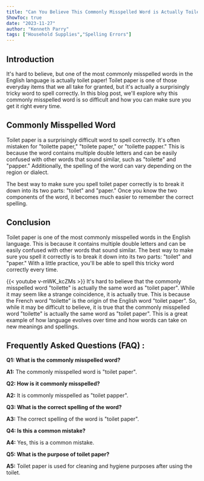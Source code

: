 ```yaml
---
title: "Can You Believe This Commonly Misspelled Word is Actually Toilet Paper?!"
ShowToc: true 
date: "2023-11-27"
author: "Kenneth Parry" 
tags: ["Household Supplies","Spelling Errors"]
---
```

## Introduction

It's hard to believe, but one of the most commonly misspelled words in the English language is actually toilet paper! Toilet paper is one of those everyday items that we all take for granted, but it's actually a surprisingly tricky word to spell correctly. In this blog post, we'll explore why this commonly misspelled word is so difficult and how you can make sure you get it right every time.

## Commonly Misspelled Word

Toilet paper is a surprisingly difficult word to spell correctly. It's often mistaken for "toilette paper," "toilete paper," or "toilette papper." This is because the word contains multiple double letters and can be easily confused with other words that sound similar, such as "toilette" and "papper." Additionally, the spelling of the word can vary depending on the region or dialect.

The best way to make sure you spell toilet paper correctly is to break it down into its two parts: "toilet" and "paper." Once you know the two components of the word, it becomes much easier to remember the correct spelling.

## Conclusion

Toilet paper is one of the most commonly misspelled words in the English language. This is because it contains multiple double letters and can be easily confused with other words that sound similar. The best way to make sure you spell it correctly is to break it down into its two parts: "toilet" and "paper." With a little practice, you'll be able to spell this tricky word correctly every time.

{{< youtube v-mWK_kcZMs >}} 
It's hard to believe that the commonly misspelled word "toilette" is actually the same word as "toilet paper". While it may seem like a strange coincidence, it is actually true. This is because the French word "toilette" is the origin of the English word "toilet paper". So, while it may be difficult to believe, it is true that the commonly misspelled word "toilette" is actually the same word as "toilet paper". This is a great example of how language evolves over time and how words can take on new meanings and spellings.

## Frequently Asked Questions (FAQ) :
**Q1: What is the commonly misspelled word?**

**A1:** The commonly misspelled word is "toilet paper".

**Q2: How is it commonly misspelled?**

**A2:** It is commonly misspelled as "toilet papper".

**Q3: What is the correct spelling of the word?**

**A3:** The correct spelling of the word is "toilet paper".

**Q4: Is this a common mistake?**

**A4:** Yes, this is a common mistake.

**Q5: What is the purpose of toilet paper?**

**A5:** Toilet paper is used for cleaning and hygiene purposes after using the toilet.





